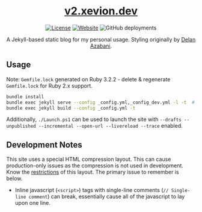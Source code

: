 <div align="center">

[<h1>v2.xevion.dev</h1>][website-url]

[![License][license-badge]][license-url]
[![Website][website-badge]][website-url]
![GitHub deployments][build-badge]

A Jekyll-based static blog for my personal usage. Styling originally by [Delan Azabani][azabani-repo-url].
</div>

## Usage

Note: `Gemfile.lock` generated on Ruby 3.2.2 - delete & regenerate `Gemfile.lock` for Ruby 2.x support.

```bash
bundle install
bundle exec jekyll serve --config _config.yml,_config_dev.yml -l -t  # Live reload & debug trace
bundle exec jekyll build --config _config.yml -t  
```

Additionally, `./Launch.ps1` can be used to launch the site
with `--drafts --unpublished --incremental --open-url --livereload --trace` enabled.

## Development Notes

This site uses a special HTML compression layout. This can cause production-only issues as the compression is not used
in development. Know the [restrictions][compression-layout-restrictions] of this layout. The primary issue to remember
is below.

- Inline javascript (`<script>`) tags with single-line comments (`// Single-line comment`) can break, essentially cause
  all of the javascript to lay upon one line.

[user-url]: https://github.com/Xevion/

[repo-url]: https://github.com/Xevion/v2.xevion.dev

[azabani-repo-url]: https://github.com/delan/www.azabani.com

[compression-layout-restrictions]: https://jch.penibelst.de/#restrictions

[website-url]: https://v2.xevion.dev

[banner-url]: ./assets/img/index-cover.png

[license-url]: https://github.com/Xevion/v2.xevion.dev/blob/master/LICENSE

[latest-url]: https://github.com/Xevion/v2.xevion.dev/commit/master

[license-badge]: https://img.shields.io/github/license/Xevion/v2.xevion.dev

[website-badge]: https://img.shields.io/badge/builtwith-jekyll-blue

[build-badge]: https://img.shields.io/github/deployments/Xevion/v2.xevion.dev/production?label=vercel